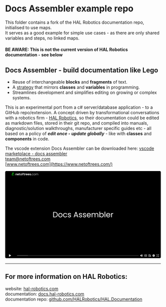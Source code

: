 # Docs Assembler example repo

This folder contains a fork of the HAL Robotics documentation repo, initialised to use maps.   
It serves as a good example for simple use cases - as there are only shared variables and steps, no linked maps. 
#### BE AWARE: This is not the current version of HAL Robotics documentation - see below


## Docs Assembler - build documentation like Lego

- Reuse of interchangeable **blocks** and **fragments** of text.
- A [strategy](#notes) that mirrors **classes** and **variables** in programming.
- Streamlines development and simplifies editing on growing or complex systems.
  


This is an experimental port from a c# server/database application - to a GitHub repo/extension. A concept driven by transformational conversations with a robotics firm - [HAL Robotics](https://hal-robotics.com), so their documentation could be edited as markdown files, stored in their git repo, and compiled into manuals, diagnostic/solution walkthroughs, manufacturer specific guides etc - all based on a policy of ***edit once - update globally*** - like with **classes** and **components** in code.


The vscode extension Docs Assembler can be downloaded here:
[vscode marketplace - docs assembler](https://marketplace.visualstudio.com/items?itemName=netoftrees.documentation-assembler)  
[team@netoftrees.com](mailto:team@netoftrees.com)  
[www.netoftrees.com](https://www.netoftrees.com/)


[<img src="Walkthrough-thumbnail.png">](https://vimeo.com/1013352380?share=copy#t=0)




___________________________________________

## For more information on HAL Robotics:

website:
[hal-robotics.com](https://hal-robotics.com/)  
documentation:
[docs.hal-robotics.com](https://docs.hal-robotics.com/)  
documentation repo:
[github.com/HALRobotics/HAL.Documentation](https://github.com/HALRobotics/HAL.Documentation)

